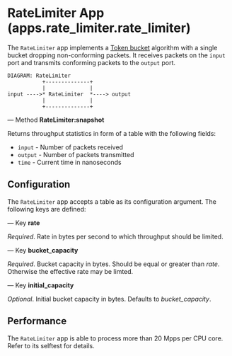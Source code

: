 # RateLimiter App (apps.rate_limiter.rate_limiter)

The `RateLimiter` app implements a
[Token bucket](http://en.wikipedia.org/wiki/Token_bucket) algorithm with a
single bucket dropping non-conforming packets.  It receives packets on
the `input` port and transmits conforming packets to the `output` port.

    DIAGRAM: RateLimiter
               +--------------+
               |              |
    input ---->* RateLimiter  *----> output
               |              |
               +--------------+

— Method **RateLimiter:snapshot**

Returns throughput statistics in form of a table with the following
fields:

* `input` - Number of packets received
* `output` - Number of packets transmitted
* `time` - Current time in nanoseconds


## Configuration

The `RateLimiter` app accepts a table as its configuration argument. The
following keys are defined:

— Key **rate**

*Required*. Rate in bytes per second to which throughput should be
limited.

— Key **bucket_capacity**

*Required*. Bucket capacity in bytes. Should be equal or greater than
*rate*. Otherwise the effective rate may be limted.

— Key **initial_capacity**

*Optional*. Initial bucket capacity in bytes. Defaults to
*bucket_capacity*.

## Performance

The `RateLimiter` app is able to process more than 20 Mpps per CPU
core. Refer to its selftest for details.
